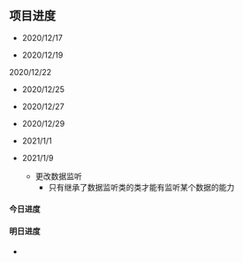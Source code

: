 ## 项目进度

- 2020/12/17
  <!-- - 增加UI代理调度者，当一个页面的UI过多又无法通过多界面的形式体现，这时就可以吧这个UI代理到另一个脚本中实现功能。 -->

- 2020/12/19
  <!-- - 增加数据监听，自动监听数据的更改并保存，而且能抛出改变位置和内容 -->
  <!-- - 增加数据被设置时在外部自由监听。 -->
  <!-- - 增加调试页面,可以自定义调试内容。根据调试方向进行扩展 -->
  <!-- - 所有数据默认是有代理的。 -->

2020/12/22
  <!-- - 增加ui适配，通过调整UI调度者中的fguiData属性适配 -->
  <!-- - 更改消息机制，不根据方法管理不同的消息了，直接发送不同类型的消息就行了。 -->

- 2020/12/25
  <!-- - 拆分预制体打包，可以分几个场景导出预制体，便于上传到平台时好分包。 -->

- 2020/12/27
  <!-- - 修改调试窗口调试内容 -->

- 2020/12/29
  <!-- - 数据保存限流，不管数据怎么改动，每一帧只执行一次。 -->

- 2021/1/1
  <!-- - 清理框架耦合，只做资源加载，场景构建，数据保存，等。不做游戏逻辑相关的事情。 -->
  <!-- - 重构事件机制，取消限制抛出和监听，对事件分类，都能监听和抛出。 -->

- 2021/1/9
  - 更改数据监听
    - 只有继承了数据监听类的类才能有监听某个数据的能力

#### 今日进度
#### 明日进度
- 